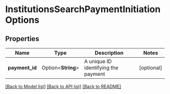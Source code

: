 # InstitutionsSearchPaymentInitiationOptions

## Properties

Name | Type | Description | Notes
------------ | ------------- | ------------- | -------------
**payment_id** | Option<**String**> | A unique ID identifying the payment | [optional]

[[Back to Model list]](../README.md#documentation-for-models) [[Back to API list]](../README.md#documentation-for-api-endpoints) [[Back to README]](../README.md)


